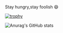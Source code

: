 Stay hungry,stay foolish 😄

<!--
**w1ng/w1ng** is a ✨ _special_ ✨ repository because its `README.md` (this file) appears on your GitHub profile.

Here are some ideas to get you started:

- 🔭 I’m currently working on ...
- 🌱 I’m currently learning ...
- 👯 I’m looking to collaborate on ...
- 🤔 I’m looking for help with ...
- 💬 Ask me about ...
- 📫 How to reach me: ...
- 😄 Pronouns: ...
- ⚡ Fun fact: ...
-->

[![trophy](https://github-profile-trophy.vercel.app/?username=w1ng&theme=matrix)](https://github.com/ryo-ma/github-profile-trophy)

![Anurag's GitHub stats](https://github-readme-stats.vercel.app/api?username=w1ng&count_private=true&show_icons=true&theme=tokyonight)
